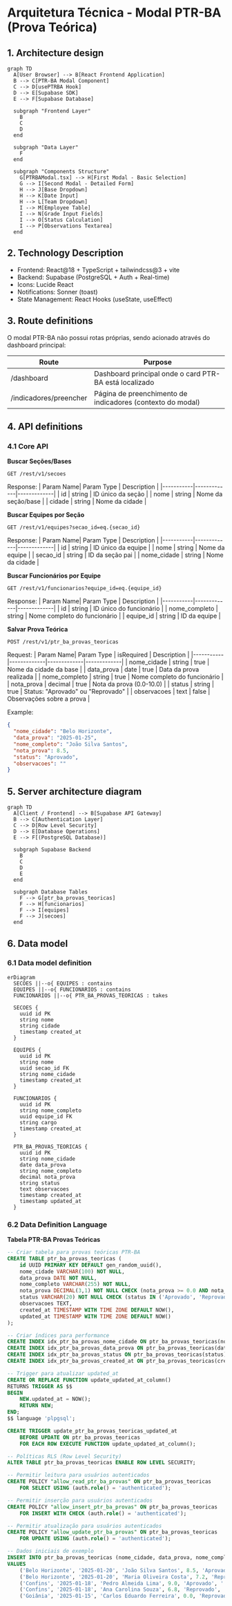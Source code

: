 # Arquitetura Técnica - Modal PTR-BA (Prova Teórica)

## 1. Architecture design

```mermaid
graph TD
  A[User Browser] --> B[React Frontend Application]
  B --> C[PTR-BA Modal Component]
  C --> D[usePTRBA Hook]
  D --> E[Supabase SDK]
  E --> F[Supabase Database]

  subgraph "Frontend Layer"
    B
    C
    D
  end

  subgraph "Data Layer"
    F
  end

  subgraph "Components Structure"
    G[PTRBAModal.tsx] --> H[First Modal - Basic Selection]
    G --> I[Second Modal - Detailed Form]
    H --> J[Base Dropdown]
    H --> K[Date Input]
    H --> L[Team Dropdown]
    I --> M[Employee Table]
    I --> N[Grade Input Fields]
    I --> O[Status Calculation]
    I --> P[Observations Textarea]
  end
```

## 2. Technology Description
- Frontend: React@18 + TypeScript + tailwindcss@3 + vite
- Backend: Supabase (PostgreSQL + Auth + Real-time)
- Icons: Lucide React
- Notifications: Sonner (toast)
- State Management: React Hooks (useState, useEffect)

## 3. Route definitions
O modal PTR-BA não possui rotas próprias, sendo acionado através do dashboard principal:

| Route | Purpose |
|-------|---------|
| /dashboard | Dashboard principal onde o card PTR-BA está localizado |
| /indicadores/preencher | Página de preenchimento de indicadores (contexto do modal) |

## 4. API definitions

### 4.1 Core API

**Buscar Seções/Bases**
```
GET /rest/v1/secoes
```

Response:
| Param Name| Param Type  | Description |
|-----------|-------------|-------------|
| id        | string      | ID único da seção |
| nome      | string      | Nome da seção/base |
| cidade    | string      | Nome da cidade |

**Buscar Equipes por Seção**
```
GET /rest/v1/equipes?secao_id=eq.{secao_id}
```

Response:
| Param Name| Param Type  | Description |
|-----------|-------------|-------------|
| id        | string      | ID único da equipe |
| nome      | string      | Nome da equipe |
| secao_id  | string      | ID da seção pai |
| nome_cidade | string    | Nome da cidade |

**Buscar Funcionários por Equipe**
```
GET /rest/v1/funcionarios?equipe_id=eq.{equipe_id}
```

Response:
| Param Name| Param Type  | Description |
|-----------|-------------|-------------|
| id        | string      | ID único do funcionário |
| nome_completo | string  | Nome completo do funcionário |
| equipe_id | string      | ID da equipe |

**Salvar Prova Teórica**
```
POST /rest/v1/ptr_ba_provas_teoricas
```

Request:
| Param Name| Param Type  | isRequired  | Description |
|-----------|-------------|-------------|-------------|
| nome_cidade | string    | true        | Nome da cidade da base |
| data_prova | date       | true        | Data da prova realizada |
| nome_completo | string  | true        | Nome completo do funcionário |
| nota_prova | decimal    | true        | Nota da prova (0.0-10.0) |
| status    | string      | true        | Status: "Aprovado" ou "Reprovado" |
| observacoes | text      | false       | Observações sobre a prova |

Example:
```json
{
  "nome_cidade": "Belo Horizonte",
  "data_prova": "2025-01-25",
  "nome_completo": "João Silva Santos",
  "nota_prova": 8.5,
  "status": "Aprovado",
  "observacoes": ""
}
```

## 5. Server architecture diagram

```mermaid
graph TD
  A[Client / Frontend] --> B[Supabase API Gateway]
  B --> C[Authentication Layer]
  C --> D[Row Level Security]
  D --> E[Database Operations]
  E --> F[(PostgreSQL Database)]

  subgraph Supabase Backend
    B
    C
    D
    E
  end

  subgraph Database Tables
    F --> G[ptr_ba_provas_teoricas]
    F --> H[funcionarios]
    F --> I[equipes]
    F --> J[secoes]
  end
```

## 6. Data model

### 6.1 Data model definition

```mermaid
erDiagram
  SECOES ||--o{ EQUIPES : contains
  EQUIPES ||--o{ FUNCIONARIOS : contains
  FUNCIONARIOS ||--o{ PTR_BA_PROVAS_TEORICAS : takes

  SECOES {
    uuid id PK
    string nome
    string cidade
    timestamp created_at
  }
  
  EQUIPES {
    uuid id PK
    string nome
    uuid secao_id FK
    string nome_cidade
    timestamp created_at
  }
  
  FUNCIONARIOS {
    uuid id PK
    string nome_completo
    uuid equipe_id FK
    string cargo
    timestamp created_at
  }
  
  PTR_BA_PROVAS_TEORICAS {
    uuid id PK
    string nome_cidade
    date data_prova
    string nome_completo
    decimal nota_prova
    string status
    text observacoes
    timestamp created_at
    timestamp updated_at
  }
```

### 6.2 Data Definition Language

**Tabela PTR-BA Provas Teóricas**
```sql
-- Criar tabela para provas teóricas PTR-BA
CREATE TABLE ptr_ba_provas_teoricas (
    id UUID PRIMARY KEY DEFAULT gen_random_uuid(),
    nome_cidade VARCHAR(100) NOT NULL,
    data_prova DATE NOT NULL,
    nome_completo VARCHAR(255) NOT NULL,
    nota_prova DECIMAL(3,1) NOT NULL CHECK (nota_prova >= 0.0 AND nota_prova <= 10.0),
    status VARCHAR(20) NOT NULL CHECK (status IN ('Aprovado', 'Reprovado')),
    observacoes TEXT,
    created_at TIMESTAMP WITH TIME ZONE DEFAULT NOW(),
    updated_at TIMESTAMP WITH TIME ZONE DEFAULT NOW()
);

-- Criar índices para performance
CREATE INDEX idx_ptr_ba_provas_nome_cidade ON ptr_ba_provas_teoricas(nome_cidade);
CREATE INDEX idx_ptr_ba_provas_data_prova ON ptr_ba_provas_teoricas(data_prova DESC);
CREATE INDEX idx_ptr_ba_provas_status ON ptr_ba_provas_teoricas(status);
CREATE INDEX idx_ptr_ba_provas_created_at ON ptr_ba_provas_teoricas(created_at DESC);

-- Trigger para atualizar updated_at
CREATE OR REPLACE FUNCTION update_updated_at_column()
RETURNS TRIGGER AS $$
BEGIN
    NEW.updated_at = NOW();
    RETURN NEW;
END;
$$ language 'plpgsql';

CREATE TRIGGER update_ptr_ba_provas_teoricas_updated_at 
    BEFORE UPDATE ON ptr_ba_provas_teoricas 
    FOR EACH ROW EXECUTE FUNCTION update_updated_at_column();

-- Políticas RLS (Row Level Security)
ALTER TABLE ptr_ba_provas_teoricas ENABLE ROW LEVEL SECURITY;

-- Permitir leitura para usuários autenticados
CREATE POLICY "allow_read_ptr_ba_provas" ON ptr_ba_provas_teoricas
    FOR SELECT USING (auth.role() = 'authenticated');

-- Permitir inserção para usuários autenticados
CREATE POLICY "allow_insert_ptr_ba_provas" ON ptr_ba_provas_teoricas
    FOR INSERT WITH CHECK (auth.role() = 'authenticated');

-- Permitir atualização para usuários autenticados
CREATE POLICY "allow_update_ptr_ba_provas" ON ptr_ba_provas_teoricas
    FOR UPDATE USING (auth.role() = 'authenticated');

-- Dados iniciais de exemplo
INSERT INTO ptr_ba_provas_teoricas (nome_cidade, data_prova, nome_completo, nota_prova, status, observacoes)
VALUES 
    ('Belo Horizonte', '2025-01-20', 'João Silva Santos', 8.5, 'Aprovado', ''),
    ('Belo Horizonte', '2025-01-20', 'Maria Oliveira Costa', 7.2, 'Reprovado', ''),
    ('Confins', '2025-01-18', 'Pedro Almeida Lima', 9.0, 'Aprovado', ''),
    ('Confins', '2025-01-18', 'Ana Carolina Souza', 6.8, 'Reprovado', 'Necessita reforço em regulamentação'),
    ('Goiânia', '2025-01-15', 'Carlos Eduardo Ferreira', 0.0, 'Reprovado', 'Férias - não realizou a prova');
```